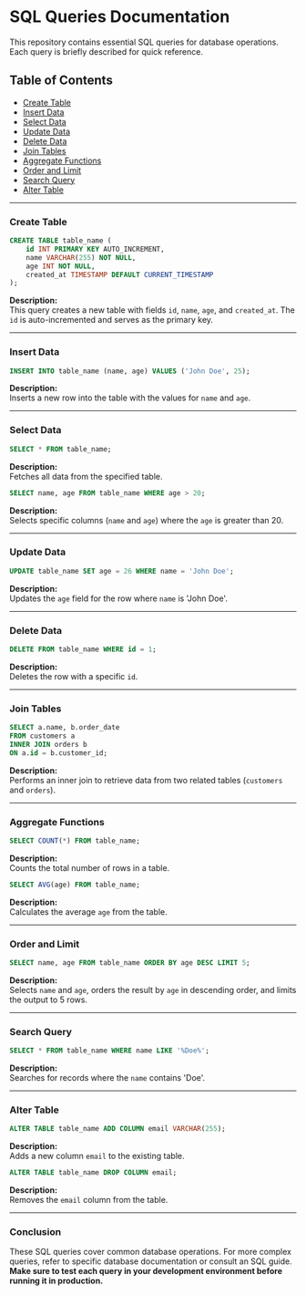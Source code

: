 

# SQL Queries Documentation

This repository contains essential SQL queries for database operations. Each query is briefly described for quick reference.

## Table of Contents
- [Create Table](#create-table)
- [Insert Data](#insert-data)
- [Select Data](#select-data)
- [Update Data](#update-data)
- [Delete Data](#delete-data)
- [Join Tables](#join-tables)
- [Aggregate Functions](#aggregate-functions)
- [Order and Limit](#order-and-limit)
- [Search Query](#search-query)
- [Alter Table](#alter-table)

---

### Create Table
```sql
CREATE TABLE table_name (
    id INT PRIMARY KEY AUTO_INCREMENT,
    name VARCHAR(255) NOT NULL,
    age INT NOT NULL,
    created_at TIMESTAMP DEFAULT CURRENT_TIMESTAMP
);
```
**Description:**  
This query creates a new table with fields `id`, `name`, `age`, and `created_at`. The `id` is auto-incremented and serves as the primary key.

---

### Insert Data
```sql
INSERT INTO table_name (name, age) VALUES ('John Doe', 25);
```
**Description:**  
Inserts a new row into the table with the values for `name` and `age`. 

---

### Select Data
```sql
SELECT * FROM table_name;
```
**Description:**  
Fetches all data from the specified table.

```sql
SELECT name, age FROM table_name WHERE age > 20;
```
**Description:**  
Selects specific columns (`name` and `age`) where the `age` is greater than 20.

---

### Update Data
```sql
UPDATE table_name SET age = 26 WHERE name = 'John Doe';
```
**Description:**  
Updates the `age` field for the row where `name` is 'John Doe'.

---

### Delete Data
```sql
DELETE FROM table_name WHERE id = 1;
```
**Description:**  
Deletes the row with a specific `id`.

---

### Join Tables
```sql
SELECT a.name, b.order_date 
FROM customers a 
INNER JOIN orders b 
ON a.id = b.customer_id;
```
**Description:**  
Performs an inner join to retrieve data from two related tables (`customers` and `orders`).

---

### Aggregate Functions
```sql
SELECT COUNT(*) FROM table_name;
```
**Description:**  
Counts the total number of rows in a table.

```sql
SELECT AVG(age) FROM table_name;
```
**Description:**  
Calculates the average `age` from the table.

---

### Order and Limit
```sql
SELECT name, age FROM table_name ORDER BY age DESC LIMIT 5;
```
**Description:**  
Selects `name` and `age`, orders the result by `age` in descending order, and limits the output to 5 rows.

---

### Search Query
```sql
SELECT * FROM table_name WHERE name LIKE '%Doe%';
```
**Description:**  
Searches for records where the `name` contains 'Doe'.

---

### Alter Table
```sql
ALTER TABLE table_name ADD COLUMN email VARCHAR(255);
```
**Description:**  
Adds a new column `email` to the existing table.

```sql
ALTER TABLE table_name DROP COLUMN email;
```
**Description:**  
Removes the `email` column from the table.

---

### Conclusion

These SQL queries cover common database operations. For more complex queries, refer to specific database documentation or consult an SQL guide. **Make sure to test each query in your development environment before running it in production.**


